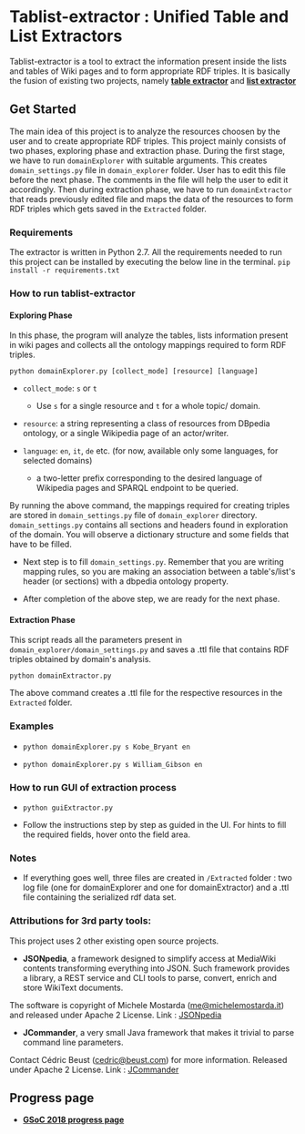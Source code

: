 # Tablist-extractor : Unified Table and List Extractors

Tablist-extractor is a tool to extract the information present inside the lists and tables of Wiki pages and to form appropriate RDF triples. It is basically the fusion of existing two projects, namely **[table extractor](https://github.com/dbpedia/table-extractor)** and **[list extractor](https://github.com/dbpedia/list-extractor)**

## Get Started

The main idea of this project is to analyze the resources choosen by the user and to create appropriate RDF triples. This project mainly consists of two phases, exploring phase and extraction phase. During the first stage, we have to run `domainExplorer` with suitable arguments. This creates `domain_settings.py` file in `domain_explorer` folder. User has to edit this file before the next phase. The comments in the file will help the user to edit it accordingly. Then during extraction phase, we have to run `domainExtractor` that reads previously edited file and maps the data of the resources to form RDF triples which gets saved in the `Extracted` folder. 

### Requirements

The extractor is written in Python 2.7. All the requirements needed to run this project can be installed by executing the below line in the terminal.
`pip install -r requirements.txt`

### How to run tablist-extractor

#### Exploring Phase

In this phase, the program will analyze the tables, lists information present in wiki pages and collects all the ontology mappings required to form RDF triples.

`python domainExplorer.py [collect_mode] [resource] [language]`

* `collect_mode`: `s` or `t`
	* Use `s` for a single resource and `t` for a whole topic/ domain.

* `resource`: a string representing a class of resources from DBpedia ontology, or a single Wikipedia page of an actor/writer. 

* `language`: `en`, `it`, `de` etc. (for now, available only some languages, for selected domains)

    * a two-letter prefix corresponding to the desired language of Wikipedia pages and SPARQL endpoint to be queried.

By running the above command, the mappings required for creating triples are stored in `domain_settings.py` file of `domain_explorer` directory. `domain_settings.py` contains all sections and headers found in exploration of the domain. You will observe a dictionary structure and some fields that have to be filled.

* Next step is to fill `domain_settings.py`. Remember that you are writing mapping rules, so you are making an association between a table's/list's header (or sections) with a dbpedia ontology property.

* After completion of the above step, we are ready for the next phase.

#### Extraction Phase

This script reads all the parameters present in `domain_explorer/domain_settings.py` and saves a .ttl file that contains RDF triples obtained by domain's analysis.

`python domainExtractor.py`

The above command creates a .ttl file for the respective resources in the `Extracted` folder.

### Examples

* `python domainExplorer.py s Kobe_Bryant en`

* `python domainExplorer.py s William_Gibson en`

### How to run GUI of extraction process

* `python guiExtractor.py`

* Follow the instructions step by step as guided in the UI. For hints to fill the required fields, hover onto the field area.

### Notes

* If everything goes well, three files are created in `/Extracted` folder : two log file (one for domainExplorer and one for domainExtractor) and a .ttl file containing the serialized rdf data set.

### Attributions for 3rd party tools:

This project uses 2 other existing open source projects.

* **JSONpedia**, a framework designed to simplify access at MediaWiki contents transforming everything into JSON. Such framework provides a library, a REST service and CLI tools to parse, convert, enrich and store WikiText documents. 

The software is copyright of Michele Mostarda (me@michelemostarda.it) and released under Apache 2 License.
Link : [JSONpedia](https://bitbucket.org/hardest/jsonpedia)

* **JCommander**,  a very small Java framework that makes it trivial to parse command line parameters. 

Contact Cédric Beust (cedric@beust.com) for more information. Released under Apache 2 License.
Link : [JCommander](https://github.com/cbeust/jcommander)

## Progress page

* **[GSoC 2018 progress page](https://github.com/dbpedia/tablist-extractor/wiki/GSoC-18---Progress-Report)**

